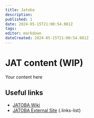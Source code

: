 ```yaml
---
title: Jatoba
description: 
published: 1
date: 2024-05-15T21:00:54.081Z
tags: 
editor: markdown
dateCreated: 2024-05-15T21:00:54.081Z
---
```


# JAT content (WIP)
Your content here

## Useful links

- [JATOBA Wiki](/Beamlines/Jatoba/jat_intro)
- [JATOBA External Site]()
{.links-list}